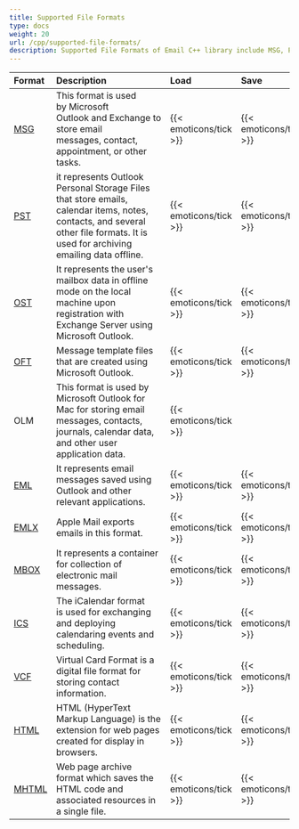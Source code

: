 ```yaml
---
title: Supported File Formats
type: docs
weight: 20
url: /cpp/supported-file-formats/
description: Supported File Formats of Email C++ library include MSG, PST, OST, EML, MBOX, OFT, ICS and others
---
```



|**Format**|**Description**|**Load**|**Save**|
| :- | :- | :- | :- |
|[MSG](https://docs.fileformat.com/email/msg/)|This format is used by Microsoft Outlook and Exchange to store email messages, contact, appointment, or other tasks.|{{< emoticons/tick >}}|{{< emoticons/tick >}}|
|[PST](https://docs.fileformat.com/email/pst/)|it represents Outlook Personal Storage Files that store emails, calendar items, notes, contacts, and several other file formats. It is used for archiving emailing data offline.|{{< emoticons/tick >}}|{{< emoticons/tick >}}|
|[OST](https://docs.fileformat.com/email/ost/)|It represents the user's mailbox data in offline mode on the local machine upon registration with Exchange Server using Microsoft Outlook.|{{< emoticons/tick >}}|{{< emoticons/tick >}}|
|[OFT](https://docs.fileformat.com/email/oft/)|Message template files that are created using Microsoft Outlook.|{{< emoticons/tick >}}|{{< emoticons/tick >}}|
|OLM|This format is used by Microsoft Outlook for Mac for storing email messages, contacts, journals, calendar data, and other user application data.|{{< emoticons/tick >}}| |
|[EML](https://docs.fileformat.com/email/eml/)|It represents email messages saved using Outlook and other relevant applications.|{{< emoticons/tick >}}|{{< emoticons/tick >}}|
|[EMLX](https://docs.fileformat.com/email/emlx/)|Apple Mail exports emails in this format.|{{< emoticons/tick >}}|{{< emoticons/tick >}}|
|[MBOX](https://docs.fileformat.com/email/mbox/)|It represents a container for collection of electronic mail messages.|{{< emoticons/tick >}}|{{< emoticons/tick >}}|
|[ICS](https://docs.fileformat.com/email/ics/)|The iCalendar format is used for exchanging and deploying calendaring events and scheduling.|{{< emoticons/tick >}}|{{< emoticons/tick >}}|
|[VCF](https://docs.fileformat.com/email/vcf/)|Virtual Card Format is a digital file format for storing contact information.|{{< emoticons/tick >}}|{{< emoticons/tick >}}|
|[HTML](https://docs.fileformat.com/web/html/)|HTML (HyperText Markup Language) is the extension for web pages created for display in browsers.|{{< emoticons/tick >}}|{{< emoticons/tick >}}|
|[MHTML](https://docs.fileformat.com/web/mhtml/)|Web page archive format which saves the HTML code and associated resources in a single file.|{{< emoticons/tick >}}|{{< emoticons/tick >}}|

